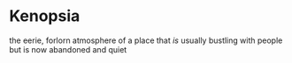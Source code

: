 # Kenopsia
the eerie, forlorn atmosphere of a place that *is* usually bustling with people but is now abandoned and quiet
